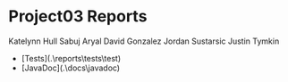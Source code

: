 # Project03 Reports

Katelynn Hull
Sabuj Aryal
David Gonzalez
Jordan Sustarsic
Justin Tymkin

* [Tests](.\reports\tests\test\)
* [JavaDoc](.\docs\javadoc\)